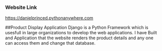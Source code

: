 ### Website Link
https://danielprinced.pythonanywhere.com

##Product Display Application
Django is a Python Framework which is usesfull in large organizations to develop the web applications.
I have Built and Application that the website renders the product details and any one can access them and change that database.
